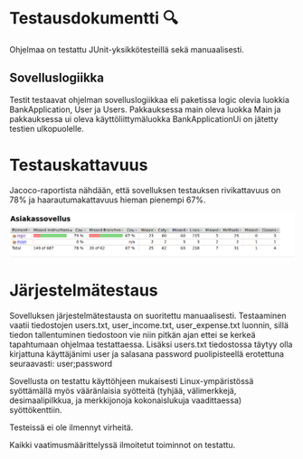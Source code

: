 # Testausdokumentti :mag:

Ohjelmaa on testattu JUnit-yksikkötesteillä sekä manuaalisesti.

## Sovelluslogiikka

Testit testaavat ohjelman sovelluslogiikkaa eli paketissa logic olevia luokkia BankApplication, User ja Users. Pakkauksessa main oleva luokka Main ja pakkauksessa ui oleva käyttöliittymäluokka BankApplicationUi on jätetty testien ulkopuolelle.

# Testauskattavuus

Jacoco-raportista nähdään, että sovelluksen testauksen rivikattavuus on 78% ja haarautumakattavuus hieman pienempi 67%.

<img src="https://github.com/prinsessv/ot-harjoitustyo/blob/master/dokumentaatio/kuvat/jacocoReport.png" width="800">

# Järjestelmätestaus

Sovelluksen järjestelmätestausta on suoritettu manuaalisesti. Testaaminen vaatii tiedostojen users.txt, user_income.txt, user_expense.txt luonnin, sillä tiedon tallentuminen tiedostoon vie niin pitkän ajan ettei se kerkeä tapahtumaan ohjelmaa testattaessa. Lisäksi users.txt tiedostossa täytyy olla kirjattuna käyttäjänimi user ja salasana password puolipisteellä erotettuna seuraavasti: user;password

Sovellusta on testattu käyttöhjeen mukaisesti Linux-ympäristössä syöttämällä myös vääränlaisia syötteitä (tyhjää, välimerkkejä, desimaalipilkkua, ja merkkijonoja kokonaislukuja vaadittaessa) syöttökenttiin. 

Testeissä ei ole ilmennyt virheitä. 

Kaikki vaatimusmäärittelyssä ilmoitetut toiminnot on testattu.



